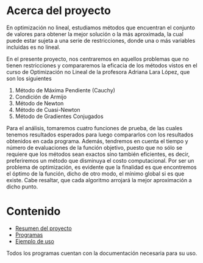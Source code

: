 # Acerca del proyecto

En optimización no lineal, estudiamos métodos que encuentran el conjunto de valores para obtener la mejor solución o la más aproximada, la cual puede estar sujeta a una serie de restricciones, donde una o más variables incluidas es no lineal. 

En el presente proyecto, nos centraremos en aquellos problemas que no tienen restricciones y
compararemos la eficacia de los métodos vistos en el curso de Optimización no Lineal de la profesora Adriana Lara López, que son los siguientes
1. Método de Máxima Pendiente (Cauchy)
2. Condición de Armijo
3. Método de Newton
4. Método de Cuasi-Newton
5. Método de Gradientes Conjugados

Para el análisis, tomaremos cuatro funciones de prueba, de las cuales tenemos resultados esperados
para luego compararlos con los resultados obtenidos en cada programa. Además, tendremos en
cuenta el tiempo y número de evaluaciones de la función objetivo, puesto que no sólo se requiere que
los métodos sean exactos sino también eficientes, es decir, preferiremos un método que disminuya
el costo computacional.
Por ser un problema de optimización, es evidente que la finalidad es que encontremos el óptimo
de la función, dicho de otro modo, el mínimo global si es que existe. Cabe resaltar, que cada
algoritmo arrojará la mejor aproximación a dicho punto.


# Contenido

- [Resumen del proyecto](https://github.com/semilun4/Proyecto_ONL/blob/main/Proyecto_final_ONL.pdf)
- [Programas](https://github.com/semilun4/Proyecto_ONL/tree/main/Programas)
- [Ejemplo de uso](https://github.com/semilun4/Proyecto_ONL/blob/main/Programas/funcion.m) 

Todos los programas cuentan con la documentación necesaria para su uso.
